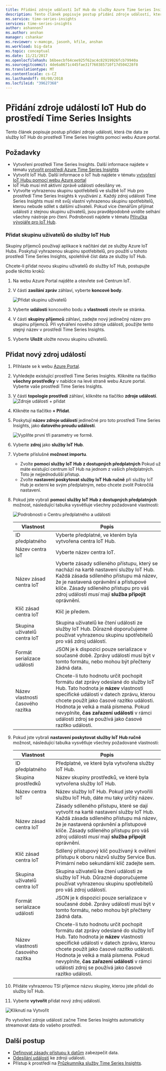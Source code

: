 ```yaml
---
title: Přidání zdroje událostí IoT Hub do služby Azure Time Series Insights | Dokumentace Microsoftu
description: Tento článek popisuje postup přidání zdroje událostí, která je připojená do služby IoT Hub pro vaše prostředí Time Series Insights
ms.service: time-series-insights
services: time-series-insights
author: ashannon7
ms.author: anshan
manager: cshankar
ms.reviewer: v-mamcge, jasonh, kfile, anshan
ms.workload: big-data
ms.topic: conceptual
ms.date: 11/21/2017
ms.openlocfilehash: b6beecbf64cee925f62ac4c82919926fcb79940a
ms.sourcegitcommit: 4de6a8671c445fae31f760385710f17d504228f8
ms.translationtype: MT
ms.contentlocale: cs-CZ
ms.lasthandoff: 08/08/2018
ms.locfileid: "39627368"
---
```

# <a name="how-to-add-an-iot-hub-event-source-to-time-series-insights-environment"></a>Přidání zdroje událostí IoT Hub do prostředí Time Series Insights
Tento článek popisuje postup přidání zdroje událostí, která čte data ze služby IoT Hub do prostředí Time Series Insights pomocí webu Azure portal.

## <a name="prerequisites"></a>Požadavky
- Vytvoření prostředí Time Series Insights. Další informace najdete v tématu [vytvořit prostředí Azure Time Series Insights](time-series-insights-get-started.md) 
- Vytvořit IoT Hub. Další informace o IoT hub najdete v tématu [vytvoření IoT Hubu pomocí webu Azure portal](../iot-hub/iot-hub-create-through-portal.md)
- IoT Hub musí mít aktivní zprávě události odesílány ve.
- Vytvořte vyhrazenou skupinu spotřebitelů ve službě IoT Hub pro prostředí Time Series Insights k využívání z. Každý zdroj událostí Time Series Insights musí mít svůj vlastní vyhrazenou skupinu spotřebitelů, kterou nebude sdílet s dalšími uživateli. Pokud více čtenářům přijímat události z stejnou skupinu uživatelů, jsou pravděpodobně uvidíte selhání všechny nástroje pro čtení. Podrobnosti najdete v tématu [Příručka vývojáře pro IoT Hub](../iot-hub/iot-hub-devguide.md).

### <a name="add-a-consumer-group-to-your-iot-hub"></a>Přidat skupinu uživatelů do služby IoT Hub
Skupiny příjemců používají aplikace k načítání dat ze služby Azure IoT Hubs. Poskytují vyhrazenou skupinu spotřebitelů, pro použití u tohoto prostředí Time Series Insights, spolehlivě číst data ze služby IoT Hub.

Chcete-li přidat novou skupinu uživatelů do služby IoT Hub, postupujte podle těchto kroků:
1. Na webu Azure Portal najděte a otevřete své Centrum IoT.

2. V části **zasílání zpráv** záhlaví, vyberte **koncové body**. 

   ![Přidat skupinu uživatelů](media/time-series-insights-how-to-add-an-event-source-iothub/5-add-consumer-group.png)

3. Vyberte **události** koncového bodu a **vlastnosti** otevře se stránka.

4. V části **skupiny příjemců** záhlaví, zadejte nový jedinečný název pro skupinu příjemců. Při vytváření nového zdroje událostí, použijte tento stejný název v prostředí Time Series Insights.

5. Vyberte **Uložit** uložte novou skupinu uživatelů.

## <a name="add-a-new-event-source"></a>Přidat nový zdroj událostí
1. Přihlaste se k webu [Azure Portal](https://portal.azure.com).

2. Vyhledejte existující prostředí Time Series Insights. Klikněte na tlačítko **všechny prostředky** v nabídce na levé straně webu Azure portal. Vyberte vaše prostředí Time Series Insights.

3. V části **topologie prostředí** záhlaví, klikněte na tlačítko **zdroje událostí**.
   ![Zdroje událostí + přidat](media/time-series-insights-how-to-add-an-event-source-iothub/1-event-sources.png)

4. Klikněte na tlačítko **+ Přidat**.

5. Poskytují **název zdroje událostí** jedinečné pro toto prostředí Time Series Insights, jako **datového proudu událostí**.

   ![Vyplňte první tři parametry ve formě.](media/time-series-insights-how-to-add-an-event-source-iothub/2-import-option.png)

6. Vyberte **zdroj** jako **služby IoT Hub**.

7. Vyberte příslušné **možnost importu**. 
   - Zvolte **pomocí služby IoT Hub z dostupných předplatných** Pokud už máte existující centrum IoT Hub na jednom z vašich předplatných. Toto je nejjednodušší přístup.
   - Zvolte **nastavení poskytovat služby IoT Hub ručně** při služby IoT Hub je externí ke svým předplatným, nebo chcete zvolit Pokročilá nastavení. 

8. Pokud jste vybrali **pomocí služby IoT Hub z dostupných předplatných** možnost, následující tabulka vysvětluje všechny požadované vlastnosti:

   ![Podrobnosti o Centru předplatného a události](media/time-series-insights-how-to-add-an-event-source-iothub/3-new-event-source.png)

   | Vlastnost | Popis |
   | --- | --- |
   | ID předplatného | Vyberte předplatné, ve kterém byla vytvořena centra IoT Hub.
   | Název centra IoT | Vyberte název centra IoT.
   | Název zásad centra IoT | Vyberte zásady sdíleného přístupu, který se nachází na kartě nastavení služby IoT Hub. Každá zásada sdíleného přístupu má název, že je nastavená oprávnění a přístupové klíče. Zásady sdíleného přístupu pro váš zdroj událostí *musí* mají **služba připojit** oprávnění.
   | Klíč zásad centra IoT | Klíč je předem.
   | Skupina uživatelů centra IoT | Skupina uživatelů ke čtení události ze služby IoT Hub. Důrazně doporučujeme používat vyhrazenou skupinu spotřebitelů pro váš zdroj událostí.
   | Formát serializace události | JSON je k dispozici pouze serializace v současné době. Zprávy událostí musí být v tomto formátu, nebo mohou být přečteny žádná data. |
   | Název vlastnosti časového razítka | Chcete-li tuto hodnotu určit pochopit formátu dat zprávy odeslané do služby IoT Hub. Tato hodnota je **název** vlastnosti specifické události v datech zprávu, kterou chcete použít jako časové razítko události. Hodnota je velká a malá písmena. Pokud nevyplníte, **čas zařazení události** v rámci události zdroj se používá jako časové razítko události. |

9. Pokud jste vybrali **nastavení poskytovat služby IoT Hub ručně** možnost, následující tabulka vysvětluje všechny požadované vlastnosti:

   | Vlastnost | Popis |
   | --- | --- |
   | ID předplatného | Předplatné, ve které byla vytvořena služby IoT Hub.
   | Skupina prostředků | Název skupiny prostředků, ve které byla vytvořena služby IoT Hub.
   | Název centra IoT | Název služby IoT Hub. Pokud jste vytvořili službu IoT Hub, dáte mu taky určitý název.
   | Název zásad centra IoT | Zásady sdíleného přístupu, které se dají vytvořit na kartě nastavení služby IoT Hub. Každá zásada sdíleného přístupu má název, že je nastavená oprávnění a přístupové klíče. Zásady sdíleného přístupu pro váš zdroj událostí *musí* mají **služba připojit** oprávnění.
   | Klíč zásad centra IoT | Sdílený přístupový klíč používaný k ověření přístupu k oboru názvů služby Service Bus. Primární nebo sekundární klíč zadejte sem.
   | Skupina uživatelů centra IoT | Skupina uživatelů ke čtení události ze služby IoT Hub. Důrazně doporučujeme používat vyhrazenou skupinu spotřebitelů pro váš zdroj událostí.
   | Formát serializace události | JSON je k dispozici pouze serializace v současné době. Zprávy událostí musí být v tomto formátu, nebo mohou být přečteny žádná data. |
   | Název vlastnosti časového razítka | Chcete-li tuto hodnotu určit pochopit formátu dat zprávy odeslané do služby IoT Hub. Tato hodnota je **název** vlastnosti specifické události v datech zprávu, kterou chcete použít jako časové razítko události. Hodnota je velká a malá písmena. Pokud nevyplníte, **čas zařazení události** v rámci události zdroj se používá jako časové razítko události. |

10. Přidáte vyhrazenou TSI příjemce názvu skupiny, kterou jste přidali do služby IoT Hub.

11. Vyberte **vytvořit** přidat nový zdroj událostí.

   ![Kliknutí na Vytvořit](media/time-series-insights-how-to-add-an-event-source-iothub/4-create-button.png)

   Po vytvoření zdroje událostí začne Time Series Insights automaticky streamovat data do vašeho prostředí.

## <a name="next-steps"></a>Další postup
- [Definovat zásady přístupu k datům](time-series-insights-data-access.md) zabezpečit data.
- [Odesílání událostí](time-series-insights-send-events.md) ke zdroji události.
- Přístup k prostředí na [Průzkumníka služby Time Series Insights](https://insights.timeseries.azure.com).
